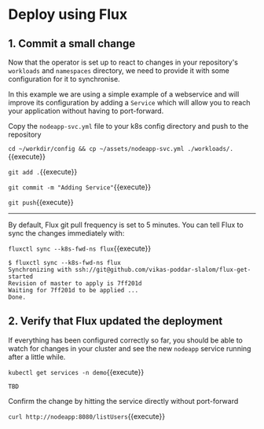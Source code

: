 # Deploy using Flux

## 1. Commit a small change

Now that the operator is set up to react to changes in your repository's `workloads` and `namespaces` directory, we need to provide it with some configuration for it to synchronise.

In this example we are using a simple example of a webservice and will improve its configuration by adding a `Service` which will allow you to reach your application without having to port-forward.

Copy the `nodeapp-svc.yml` file to your k8s config directory and push to the repository

`cd ~/workdir/config && cp ~/assets/nodeapp-svc.yml ./workloads/.`{{execute}}

`git add .`{{execute}}

`git commit -m "Adding Service"`{{execute}}

`git push`{{execute}}

---

By default, Flux git pull frequency is set to 5 minutes. You can tell Flux to sync the changes immediately with:

`fluxctl sync --k8s-fwd-ns flux`{{execute}}

```
$ fluxctl sync --k8s-fwd-ns flux
Synchronizing with ssh://git@github.com/vikas-poddar-slalom/flux-get-started
Revision of master to apply is 7ff201d
Waiting for 7ff201d to be applied ...
Done.
```

## 2. Verify that Flux updated the deployment

If everything has been configured correctly so far, you should be able to watch for changes in your cluster and see the new `nodeapp` service running after a little while.

`kubectl get services -n demo`{{execute}}
```
TBD
```

Confirm the change by hitting the service directly without port-forward

`curl http://nodeapp:8080/listUsers`{{execute}}
